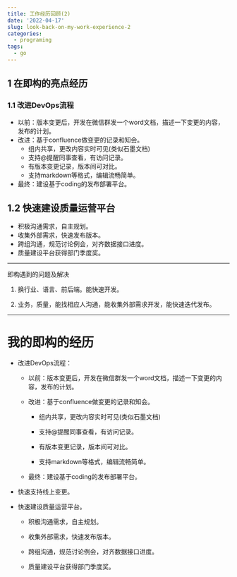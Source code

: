 ```yaml
---
title: 工作经历回顾(2)
date: '2022-04-17'
slug: look-back-on-my-work-experience-2
categories:
  - programing
tags:
  - go
---
```


## 1 在即构的亮点经历

### 1.1 改进DevOps流程

- 以前：版本变更后，开发在微信群发一个word文档，描述一下变更的内容，发布的计划。
- 改进：基于confluence做变更的记录和知会。
  - 组内共享，更改内容实时可见(类似石墨文档)
  - 支持@提醒同事查看，有访问记录。
  - 有版本变更记录，版本间可对比。
  - 支持markdown等格式，编辑流畅简单。
- 最终：建设基于coding的发布部署平台。

## 1.2 快速建设质量运营平台

- 积极沟通需求，自主规划。
- 收集外部需求，快速发布版本。
- 跨组沟通，规范讨论例会，对齐数据接口进度。
- 质量建设平台获得部门季度奖。



---
即构遇到的问题及解决

1.  换行业、语言、前后端。能快速开发。
    
2.  业务，质量，能找相应人沟通，能收集外部需求开发，能快速迭代发布。


---
# 我的即构的经历

-   改进DevOps流程：
    
    -   以前：版本变更后，开发在微信群发一个word文档，描述一下变更的内容，发布的计划。
        
    -   改进：基于confluence做变更的记录和知会。
        
        -   组内共享，更改内容实时可见(类似石墨文档)
            
        -   支持@提醒同事查看，有访问记录。
            
        -   有版本变更记录，版本间可对比。
            
        -   支持markdown等格式，编辑流畅简单。
            
    -   最终：建设基于coding的发布部署平台。
        
-   快速支持线上变更。
    
-   快速建设质量运营平台。
    
    -   积极沟通需求，自主规划。
        
    -   收集外部需求，快速发布版本。
        
    -   跨组沟通，规范讨论例会，对齐数据接口进度。
        
    -   质量建设平台获得部门季度奖。


